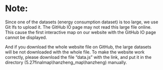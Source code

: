 # Note:

Since one of the datasets (energy consumption dataset) is too large, we use Git lfs to upload
it. The GitHub IO page may not read this large file online. This cause the first interactive map
on our website with the GitHub IO page cannot be displayed.

And if you download the whole website file on GitHub, the large datasets will be not
downloaded with the whole file. To make the website work correctly, please download the file
“data.js” with the link, and put it in the directory (5.27finalmap\hanzheng_map\hanzheng)
manually.

